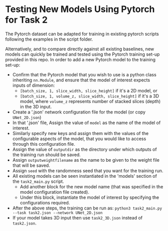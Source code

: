 # Testing New Models Using Pytorch for Task 2

The Pytorch dataset can be adapted for training in existing pytorch scripts following the examples in the script folder.

Alternatively, and to compare directly against all existing baselines, new models can quickly be trained and tested using the Pytorch training set-up provided in this repo. In order to add a new Pytorch model to the training set-up:
* Confirm that the Pytorch model that you wish to use is a python class inheriting `nn.Module`, and ensure that the model of interest expects inputs of dimension:
	* `[batch_size, 1, slice_width, slice_height]` if it's a 2D model, or 
	* `[batch_size, 1, volume_z, slice_width, slice_height]` if it's a 3D model, where `volume_z` represents number of stacked slices (depth) in the 3D input.
* Create a '.json' network configuration file for the model (or copy `UNet_2D.json`)
* In that '.json' file, Assign the value of `model` as the name of the model of interest.
* Similarly specify new keys and assign them with the values of the configurable aspects of the model, that you would like to access through this configuration file.
* Assign the value of `outputdir` as the directory under which outputs of the training run should be saved.
* Assign `outputweightfilename` as the name to be given to the weight file that will be saved.
* Assign `seed` with the randomness seed that you want for the training run.
* All existing models can be seen instantiated in the 'models' section of the `task2_main.py` script.
	* Add another block for the new model name (that was specified in the model configuration file created). 
	* Under this block, instantiate the model of interest by specifying the configurations required. 
* After the above steps, the training can be run as: ```python3 task2_main.py --task task2.json --network UNet_2D.json```
* If your model takes 3D input then use `task2_3D.json` instead of `task2.json`.
